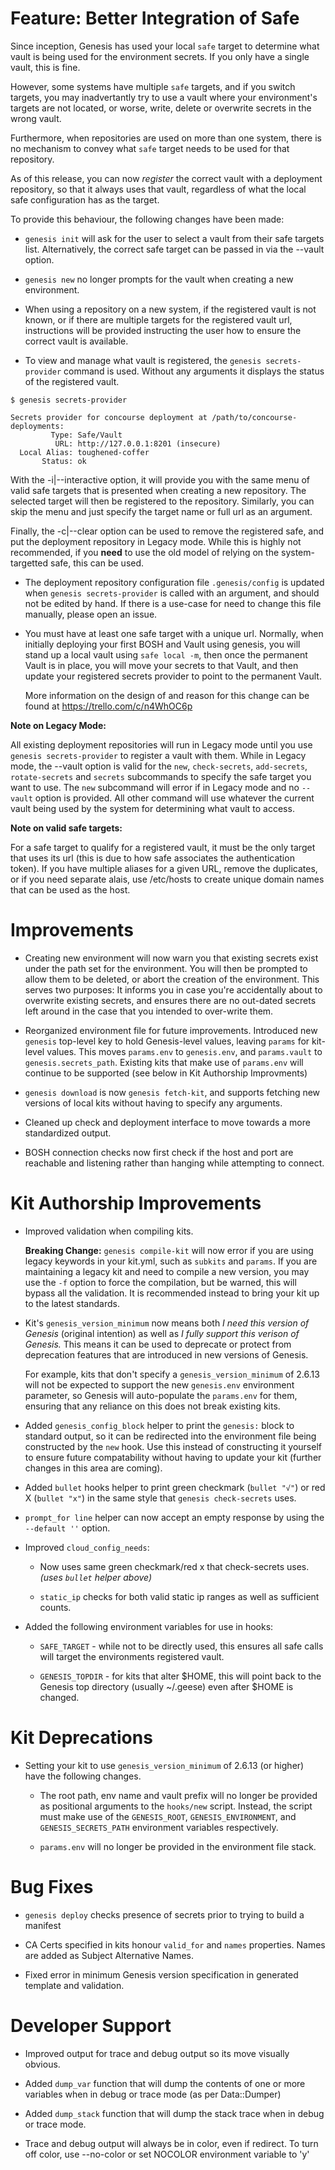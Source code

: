 # Feature: Better Integration of Safe

Since inception, Genesis has used your local `safe` target to determine what
vault is being used for the environment secrets.  If you only have a single
vault, this is fine.

However, some systems have multiple `safe` targets, and if you switch targets,
you may inadvertantly try to use a vault where your environment's targets are
not located, or worse, write, delete or overwrite secrets in the wrong
vault.

Furthermore, when repositories are used on more than one system, there is no
mechanism to convey what `safe` target needs to be used for that repository.

As of this release, you can now _register_ the correct vault with a deployment
repository, so that it always uses that vault, regardless of what the local
safe configuration has as the target.

To provide this behaviour, the following changes have been made:

- `genesis init` will ask for the user to select a vault from their safe
  targets list.  Alternatively, the correct safe target can be passed in via
  the --vault <target> option.

- `genesis new` no longer prompts for the vault when creating a new
  environment.

- When using a repository on a new system, if the registered vault is not
  known, or if there are multiple targets for the registered vault url,
  instructions will be provided instructing the user how to ensure the
  correct vault is available.

- To view and manage what vault is registered, the `genesis secrets-provider`
  command is used.  Without any arguments it displays the status of the
  registered vault.

```
$ genesis secrets-provider

Secrets provider for concourse deployment at /path/to/concourse-deployments:
         Type: Safe/Vault
          URL: http://127.0.0.1:8201 (insecure)
  Local Alias: toughened-coffer
       Status: ok
```

  With the -i|--interactive option, it will provide you with the same menu of
  valid safe targets that is presented when creating a new repository.  The
  selected target will then be registered to the repository.  Similarly, you
  can skip the menu and just specify the target name or full url as an
  argument.

  Finally, the -c|--clear option can be used to remove the registered safe,
  and put the deployment repository in Legacy mode.  While this is highly not
  recommended, if you **need** to use the old model of relying on the system-
  targetted safe, this can be used.

- The deployment repository configuration file `.genesis/config` is updated
  when `genesis secrets-provider` is called with an argument, and should not
  be edited by hand.  If there is a use-case for need to change this file
  manually, please open an issue.

- You must have at least one safe target with a unique url.  Normally, when
  initially deploying your first BOSH and Vault using genesis, you will stand
  up a local vault using `safe local -m`, then once the permanent Vault is in
  place, you will move your secrets to that Vault, and then update your
  registered secrets provider to point to the permanent Vault.

  More information on the design of and reason for this change can be found at
  https://trello.com/c/n4WhOC6p

**Note on Legacy Mode:**

All existing deployment repositories will run in Legacy mode until you use
`genesis secrets-provider` to register a vault with them.  While in Legacy
mode, the --vault option is valid for the `new`, `check-secrets`, `add-secrets`,
`rotate-secrets` and `secrets` subcommands to specify the safe target you want
to use.  The `new` subcommand will error if in Legacy mode and no `--vault`
option is provided.  All other command will use whatever the current vault
being used by the system for determining what vault to access.

**Note on valid safe targets:**

For a safe target to qualify for a registered vault, it must be the
only target that uses its url (this is due to how safe associates the
authentication token).  If you have multiple aliases for a given URL, remove
the duplicates, or if you need separate alais, use /etc/hosts to create unique
domain names that can be used as the host.

# Improvements

- Creating new environment will now warn you that existing secrets exist under
  the path set for the environment.  You will then be prompted to allow them
  to be deleted, or abort the creation of the environment.  This serves two
  purposes: It informs you in case you're accidentally about to overwrite
  existing secrets, and ensures there are no out-dated secrets left around in
  the case that you intended to over-write them.

- Reorganized environment file for future improvements.  Introduced new
  `genesis` top-level key to hold Genesis-level values, leaving `params` for
  kit-level values.  This moves `params.env` to `genesis.env`, and
  `params.vault` to `genesis.secrets_path`.  Existing kits that make use of
  `params.env` will continue to be supported (see below in Kit Authorship
  Improvments)

- `genesis download` is now `genesis fetch-kit`, and supports fetching new
  versions of local kits without having to specify any arguments.

- Cleaned up check and deployment interface to move towards a more standardized
  output.

- BOSH connection checks now first check if the host and port are reachable
  and listening rather than hanging while attempting to connect.

# Kit Authorship Improvements

- Improved validation when compiling kits.

  **Breaking Change:**  `genesis compile-kit` will now error if you are using
  legacy keywords in your kit.yml, such as `subkits` and `params`.  If you are
  maintaining a legacy kit and need to compile a new version, you may use the
  `-f` option to force the compilation, but be warned, this will bypass all
  the validation.  It is recommended instead to bring your kit up to the
  latest standards.

- Kit's `genesis_version_minimum` now means both _I need this version of
  Genesis_ (original intention) as well as _I fully support this verison of
  Genesis._ This means it can be used to deprecate or protect from deprecation
  features that are introduced in new versions of Genesis.

  For example, kits that don't specify a `genesis_version_minimum` of 2.6.13
  will not be expected to support the new `genesis.env` environment parameter,
  so Genesis will auto-populate the `params.env` for them, ensuring that any
  reliance on this does not break existing kits.

- Added `genesis_config_block` helper to print the `genesis:` block to standard
  output, so it can be redirected into the environment file being constructed
  by the `new` hook.  Use this instead of constructing it yourself to ensure
  future compatability without having to update your kit (further changes in
  this area are coming).

- Added `bullet` hooks helper to print green checkmark (`bullet "√"`) or red X
  (`bullet "x"`) in the same style that `genesis check-secrets` uses.

- `prompt_for line` helper can now accept an empty response by using the
  `--default ''` option.

- Improved `cloud_config_needs`:

  - Now uses same green checkmark/red x that check-secrets uses. _(uses
    `bullet` helper above)_

  - `static_ip` checks for both valid static ip ranges as well as sufficient
    counts.

- Added the following environment variables for use in hooks:

  - `SAFE_TARGET` - while not to be directly used, this ensures all safe calls
  will target the environments registered vault.

  - `GENESIS_TOPDIR` - for kits that alter $HOME, this will point back to the
    Genesis top directory (usually ~/.geese) even after $HOME is changed.

# Kit Deprecations

- Setting your kit to use `genesis_version_minimum` of 2.6.13 (or higher) have
  the following changes.

  - The root path, env name and vault prefix will no longer be provided as
    positional arguments to the `hooks/new` script.  Instead, the script must
    make use of the `GENESIS_ROOT`, `GENESIS_ENVIRONMENT`, and
    `GENESIS_SECRETS_PATH` environment variables respectively.

  - `params.env` will no longer be provided in the environment file stack.

# Bug Fixes

- `genesis deploy` checks presence of secrets prior to trying to build a
  manifest

- CA Certs specified in kits honour `valid_for` and `names` properties.  Names
  are added as Subject Alternative Names.

- Fixed error in minimum Genesis version specification in generated template
  and validation.

# Developer Support

- Improved output for trace and debug output so its move visually obvious.

- Added `dump_var` function that will dump the contents of one or more
  variables when in debug or trace mode (as per Data::Dumper)

- Added `dump_stack` function that will dump the stack trace when in debug or
  trace mode.

- Trace and debug output will always be in color, even if redirect.  To turn
  off color, use --no-color or set NOCOLOR environment variable to 'y'
